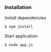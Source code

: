 ### Installation
Install dependencies
```sh
$ npm install
```
Start application
```sh
$ node app.js
```